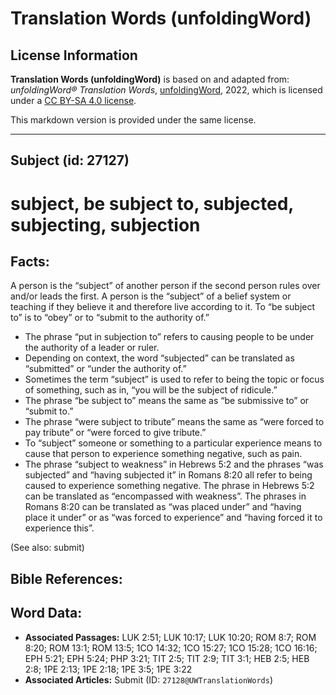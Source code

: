# Translation Words (unfoldingWord)

## License Information

**Translation Words (unfoldingWord)** is based on and adapted from: _unfoldingWord® Translation Words_, [unfoldingWord](https://unfoldingword.org/utw), 2022, which is licensed under a [CC BY-SA 4.0 license](https://creativecommons.org/licenses/by-sa/4.0/legalcode.en).

This markdown version is provided under the same license.



--------------------------------

## Subject (id: 27127)

subject, be subject to, subjected, subjecting, subjection
=========================================================

Facts:
------

A person is the “subject” of another person if the second person rules over and/or leads the first. A person is the “subject” of a belief system or teaching if they believe it and therefore live according to it. To “be subject to” is to “obey” or to “submit to the authority of.”

* The phrase “put in subjection to” refers to causing people to be under the authority of a leader or ruler.
* Depending on context, the word “subjected” can be translated as “submitted” or “under the authority of.”
* Sometimes the term “subject” is used to refer to being the topic or focus of something, such as in, “you will be the subject of ridicule.”
* The phrase “be subject to” means the same as “be submissive to” or “submit to.”
* The phrase “were subject to tribute” means the same as “were forced to pay tribute” or “were forced to give tribute.”
* To “subject” someone or something to a particular experience means to cause that person to experience something negative, such as pain.
* The phrase “subject to weakness” in Hebrews 5:2 and the phrases “was subjected” and “having subjected it” in Romans 8:20 all refer to being caused to experience something negative. The phrase in Hebrews 5:2 can be translated as “encompassed with weakness”. The phrases in Romans 8:20 can be translated as “was placed under” and “having place it under” or as “was forced to experience” and “having forced it to experience this”.

(See also: submit)

Bible References:
-----------------

Word Data:
----------

* **Associated Passages:** LUK 2:51; LUK 10:17; LUK 10:20; ROM 8:7; ROM 8:20; ROM 13:1; ROM 13:5; 1CO 14:32; 1CO 15:27; 1CO 15:28; 1CO 16:16; EPH 5:21; EPH 5:24; PHP 3:21; TIT 2:5; TIT 2:9; TIT 3:1; HEB 2:5; HEB 2:8; 1PE 2:13; 1PE 2:18; 1PE 3:5; 1PE 3:22
* **Associated Articles:** Submit (ID: `27128@UWTranslationWords`)


